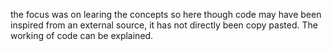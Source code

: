 the focus was on learing the concepts so here though code may have been inspired from an external source, it has not directly been copy pasted. The working of code can be explained.